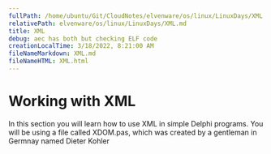 ```yaml
---
fullPath: /home/ubuntu/Git/CloudNotes/elvenware/os/linux/LinuxDays/XML.md
relativePath: elvenware/os/linux/LinuxDays/XML.md
title: XML
debug: aec has both but checking ELF code
creationLocalTime: 3/18/2022, 8:21:00 AM
fileNameMarkdown: XML.md
fileNameHTML: XML.html
---
```


<!-- toc -->
<!-- tocstop -->


<HTML>
<HEAD><TITLE>XML</TITLE>
	<script language="JavaScript" src="/charlie/libs/scripts/MeyerStyleSwitch.js" type="text/javascript"></script>  
	<!--#include virtual="../../scripts/HeaderInfo.html" -->
</HEAD>	

<BODY>
<H1>Working with XML </H1>

<P>In this section you will learn how to use XML in simple Delphi 
programs. You will be using a file called XDOM.pas, which was created by a 
gentleman in Germnay named Dieter Kohler </P>

</BODY> 
</HTML> 


